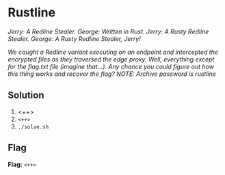 # Rustline
*Jerry: A Redline Stealer.*
*George: Written in Rust.*
*Jerry: A Rusty Redline Stealer.*
*George: A Rusty Redline Stealer, Jerry!*

*We caught a Redline variant executing on an endpoint and intercepted the encrypted files as they traversed the edge proxy. Well, everything except for the flag.txt file (imagine that...). Any chance you could figure out how this thing works and recover the flag? NOTE: Archive password is rustline*

## Solution
1. <++>
2. `<++>`
3. `./solve.sh`


## Flag
**Flag:** `<++>`
